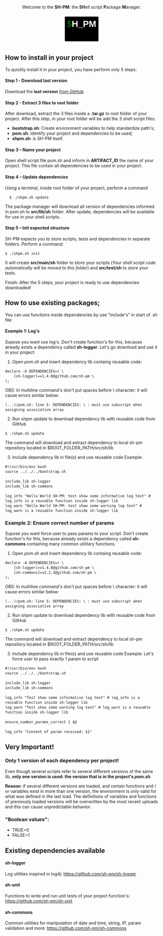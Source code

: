 <p align="center">
Welcome to the <b>SH-PM</b>: the <b>SH</b>ell script <b>P</b>ackage <b>M</b>anager.
</p>

<p align="center">
  <img src="https://raw.githubusercontent.com/sh-pm/sh-pm/master/doc/img/shpm-logo.png" />
</p>

## How to install in your project

To quickly install it in your project, you have perform only 5 steps: 

#### Step 1 -  Download last version

Download the <b>last version</b> <a href="https://github.com/sh-pm/sh-pm/tree/master/releases" target="_blank">from GitHub</a>

#### Step 2 -  Extract 3 files to root folder

After download, extract the 3 files inside a **.tar.gz** to root folder of your project.
After this step, in your root folder will be add the 3 shell script files: 
 - **bootstrap.sh**: Create environment variables to help standardize path's;
 - **pom.sh**: identify your project and dependencies to be used;
 - **shpm.sh**: is SH-PM itself.

#### Step 3 – Name your project

Open shell script file pom.sh and inform in **ARTIFACT_ID** the name of your project. 
This file contain all dependencies to be used in your project.

#### Step 4 – Update dependencies

Using a terminal, inside root folder of your project, perform a command 
```
  $ ./shpm.sh update
```
The package manager will download all version of dependencies informed in pom.sh to **src/lib/sh** folder. 
After update, dependencies will be available for use in your shell scripts.

#### Step 5 – Init expected structure

SH-PM expects you to store scripts, tests and dependencies in separate folders. Perform a command:
```
$ ./shpm.sh init
```
It will create **src/main/sh** folder to store your scripts (_Your shell script code automatically will be moved to this folder_) and **src/test/sh** to store your tests. 

Finish: After the 5 steps, your project is ready to use dependencies downloaded!

## How to use existing packages;

You can use functions inside dependencies by use "include's" in start of .sh file:
#### Example 1: Log's 
Supose you want use log's. 
Don't create function's for this, because already exists a dependency called **sh-logger**.
Let's go download and use it in your project:

1) Open *pom.sh* and insert dependency lib containg reusable code: 
```
declare -A DEPENDENCIES=( \
	[sh-logger]=v1.4.0@github.com/sh-pm \
);
```
OBS: In multiline command's don't put spaces before \ character: it will cause errors similar below:
```
(...)/pom.sh: line 5: DEPENDENCIES: \ : must use subscript when assigning associative array
```

2) Run shpm update to download dependency lib with reusable code from GitHub
```
$ ./shpm.sh update
```
The command will download and extract dependency to local sh-pm repository located in $ROOT_FOLDER_PATH/src/sh/lib

3) Include dependency lib in file(s) and use reusable code
Example:
```
#!/usr/bin/env bash
source ../../../bootstrap.sh

include_lib sh-logger
include_lib sh-commons

log_info "Hello World SH-PM: test show some informative log text" # log_info is a reusable function inside sh-logger lib
log_warn "Hello World SH-PM: test show some warning log text" # log_warn is a reusable function inside sh-logger lib

```

### Example 2: Ensure correct number of params
Supose you want force user to pass params to your script.
Don't create function's for this, because already exists a dependency called **sh-commons** containing many common utilitary functions.

1) Open *pom.sh* and insert dependency lib containg reusable code: 
```
declare -A DEPENDENCIES=( \
	[sh-logger]=v1.4.0@github.com/sh-pm \
	[sh-commons]=v2.2.3@github.com/sh-pm \
);
```
OBS: In multiline command's don't put spaces before \ character: it will cause errors similar below:
```
(...)/pom.sh: line 5: DEPENDENCIES: \ : must use subscript when assigning associative array
```

2) Run shpm update to download dependency lib with reusable code from GitHub
```
$ ./shpm.sh update
```
The command will download and extract dependency to local sh-pm repository located in $ROOT_FOLDER_PATH/src/sh/lib

3) Include dependency lib in file(s) and use reusable code
Example: Let's force user to pass exactly 1 param to script
```
#!/usr/bin/env bash
source ../../../bootstrap.sh

include_lib sh-logger
include_lib sh-commons

log_info "Test show some informative log text" # log_info is a reusable function inside sh-logger lib
log_warn "Test show some warning log text" # log_warn is a reusable function inside sh-logger lib

ensure_number_params_correct 1 $@

log_info "Content of param received: $1"

```


## Very Important!
### Only 1 version of each dependency per project! 
Even though several scripts refer to several different versions of the same lib, **only one version is used: the version that is in the project's _pom.sh_**.

**Reason**: if several different versions are loaded, and certain functions and / or variables exist in more than one version, the environment is only valid for what was defined in the last load. The definitions of variables and functions of previously loaded versions will be overwritten by the most recent uploads and this can cause unpredictable behavior.

### "Boolean values":
  * TRUE=0
  * FALSE=1

## Existing dependencies available

#### sh-logger
Log utilities inspired in log4j: <a href="https://github.com/sh-pm/sh-logger" target="_blank">https://github.com/sh-pm/sh-logger</a>

#### sh-unit
Functions to write and run unit tests of your project function's: <a href="https://github.com/sh-pm/sh-unit" target="_blank">https://github.com/sh-pm/sh-unit</a>

#### sh-commons
Common utilities for manipulation of date and time, string, IP, param validation and more: <a href="https://github.com/sh-pm/sh-commons" target="_blank">https://github.com/sh-pm/sh-commons</a>


